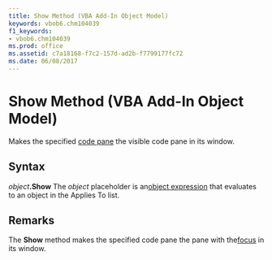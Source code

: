 ```yaml
---
title: Show Method (VBA Add-In Object Model)
keywords: vbob6.chm104039
f1_keywords:
- vbob6.chm104039
ms.prod: office
ms.assetid: c7a18168-f7c2-157d-ad2b-f7799177fc72
ms.date: 06/08/2017
---
```



# Show Method (VBA Add-In Object Model)



Makes the specified [code pane](../../Glossary/vbe-glossary.md) the visible code pane in its window.

## Syntax

_object_**.Show**
The  _object_ placeholder is an[object expression](../../Glossary/vbe-glossary.md) that evaluates to an object in the Applies To list.

## Remarks

The  **Show** method makes the specified code pane the pane with the[focus](../../Glossary/vbe-glossary.md) in its window.

